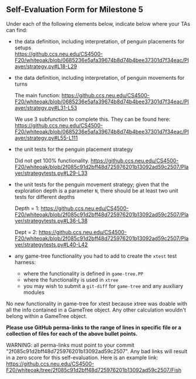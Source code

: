 ## Self-Evaluation Form for Milestone 5

Under each of the following elements below, indicate below where your
TAs can find:

- the data definition, including interpretation, of penguin placements for setups   
  https://github.ccs.neu.edu/CS4500-F20/whiteoak/blob/0685236e5afa39674b8d74b4bee37301d7f34eac/Player/strategy.py#L18-L29

- the data definition, including interpretation, of penguin movements for turns

  The main function:
  https://github.ccs.neu.edu/CS4500-F20/whiteoak/blob/0685236e5afa39674b8d74b4bee37301d7f34eac/Player/strategy.py#L31-L53
  
  We use 3 subfunction to complete this. They can be found here:
  https://github.ccs.neu.edu/CS4500-F20/whiteoak/blob/0685236e5afa39674b8d74b4bee37301d7f34eac/Player/strategy.py#L55-L111
  
- the unit tests for the penguin placement strategy 
  
  Did not get 100% functionality.
  https://github.ccs.neu.edu/CS4500-F20/whiteoak/blob/2f085c91d2bff48d725976201b13092ad59c2507/Player/strategytests.py#L29-L33
  
- the unit tests for the penguin movement strategy; 
  given that the exploration depth is a parameter `N`, there should be at least two unit tests for different depths 
  
  Depth = 1:
  https://github.ccs.neu.edu/CS4500-F20/whiteoak/blob/2f085c91d2bff48d725976201b13092ad59c2507/Player/strategytests.py#L36-L38
  
  Dept = 2:
  https://github.ccs.neu.edu/CS4500-F20/whiteoak/blob/2f085c91d2bff48d725976201b13092ad59c2507/Player/strategytests.py#L40-L42
  
- any game-tree functionality you had to add to create the `xtest` test harness:
  - where the functionality is defined in `game-tree.PP`
  - where the functionality is used in `xtree`
  - you may wish to submit a `git-diff` for `game-tree` and any auxiliary modules 

No new functionality in game-tree for xtest because xtree was doable with all the info contained in a GameTree object. Any other calculation wouldn't belong within a GameTree object.

**Please use GitHub perma-links to the range of lines in specific
file or a collection of files for each of the above bullet points.**

  WARNING: all perma-links must point to your commit "2f085c91d2bff48d725976201b13092ad59c2507".
  Any bad links will result in a zero score for this self-evaluation.
  Here is an example link:
    <https://github.ccs.neu.edu/CS4500-F20/whiteoak/tree/2f085c91d2bff48d725976201b13092ad59c2507/Fish>


